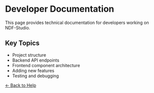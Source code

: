 
# Developer Documentation

This page provides technical documentation for developers working on NDF-Studio.

## Key Topics
- Project structure
- Backend API endpoints
- Frontend component architecture
- Adding new features
- Testing and debugging

[← Back to Help](/help)

